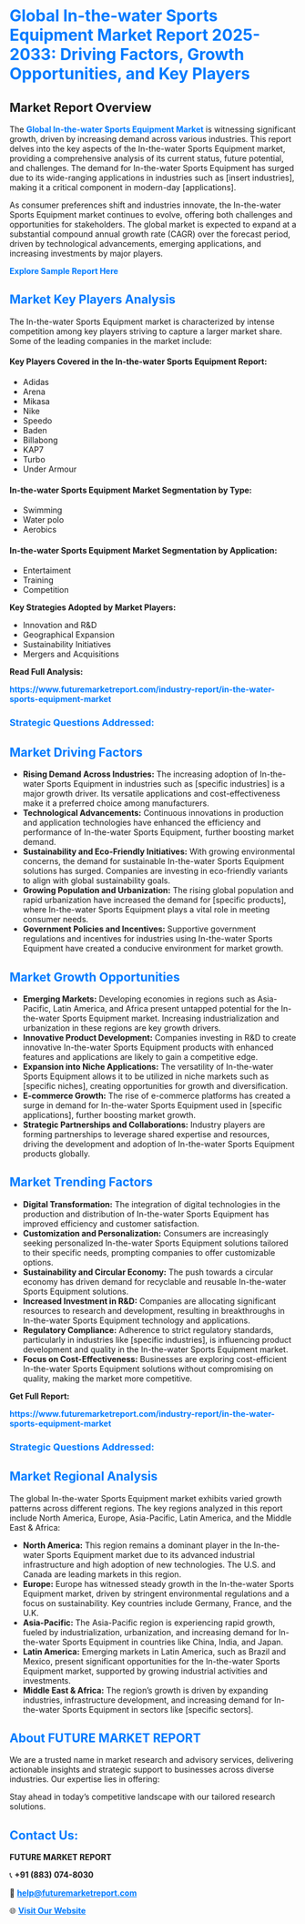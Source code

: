 <h1 style="color: #007BFF;">Global In-the-water Sports Equipment Market Report 2025-2033: Driving Factors, Growth Opportunities, and Key Players</h1>

<section id="overview">
<h2>Market Report Overview</h2>
<p>The <a href="https://www.futuremarketreport.com/industry-report/in-the-water-sports-equipment-market" style="color: #007BFF; text-decoration: none;"><strong>Global In-the-water Sports Equipment Market</strong></a> is witnessing significant growth, driven by increasing demand across various industries. This report delves into the key aspects of the In-the-water Sports Equipment market, providing a comprehensive analysis of its current status, future potential, and challenges. The demand for In-the-water Sports Equipment has surged due to its wide-ranging applications in industries such as [insert industries], making it a critical component in modern-day [applications].</p>
<p>As consumer preferences shift and industries innovate, the In-the-water Sports Equipment market continues to evolve, offering both challenges and opportunities for stakeholders. The global market is expected to expand at a substantial compound annual growth rate (CAGR) over the forecast period, driven by technological advancements, emerging applications, and increasing investments by major players.</p>
</section>

<section id="overview">
<p><a href="https://www.futuremarketreport.com/request-sample/reportId=63426" style="color: #007BFF; text-decoration: none;"><strong>Explore Sample Report Here</strong></a></p>
</section>

<section id="key-players">
<h2 style="color: #007BFF;">Market Key Players Analysis</h2>
<p>The In-the-water Sports Equipment market is characterized by intense competition among key players striving to capture a larger market share. Some of the leading companies in the market include:</p>
<h4>Key Players Covered in the In-the-water Sports Equipment Report:</h4>
<ul><li>Adidas</li><li>Arena</li><li>Mikasa</li><li>Nike</li><li>Speedo</li><li>Baden</li><li>Billabong</li><li>KAP7</li><li>Turbo</li><li>Under Armour</li></ul>
<h4>In-the-water Sports Equipment Market Segmentation by Type:</h4>
<ul><li>Swimming</li><li>Water polo</li><li>Aerobics</li></ul>

<h4>In-the-water Sports Equipment Market Segmentation by Application:</h4>
<ul><li>Entertaiment</li><li>Training</li><li>Competition</li></ul>
<p><strong>Key Strategies Adopted by Market Players:</strong></p>
<ul>
<li>Innovation and R&D</li>
<li>Geographical Expansion</li>
<li>Sustainability Initiatives</li>
<li>Mergers and Acquisitions</li>
</ul>
</section>

<section>
<p><strong>Read Full Analysis: </strong></p><a href="https://www.futuremarketreport.com/industry-report/in-the-water-sports-equipment-market" style="color: #007BFF; text-decoration: none;"><strong>https://www.futuremarketreport.com/industry-report/in-the-water-sports-equipment-market</strong></a>
<h3 style="color: #007BFF;">Strategic Questions Addressed:</h3>
</section>

<section id="driving-factors">
<h2 style="color: #007BFF;">Market Driving Factors</h2>
<ul>
<li><strong>Rising Demand Across Industries:</strong> The increasing adoption of In-the-water Sports Equipment in industries such as [specific industries] is a major growth driver. Its versatile applications and cost-effectiveness make it a preferred choice among manufacturers.</li>
<li><strong>Technological Advancements:</strong> Continuous innovations in production and application technologies have enhanced the efficiency and performance of In-the-water Sports Equipment, further boosting market demand.</li>
<li><strong>Sustainability and Eco-Friendly Initiatives:</strong> With growing environmental concerns, the demand for sustainable In-the-water Sports Equipment solutions has surged. Companies are investing in eco-friendly variants to align with global sustainability goals.</li>
<li><strong>Growing Population and Urbanization:</strong> The rising global population and rapid urbanization have increased the demand for [specific products], where In-the-water Sports Equipment plays a vital role in meeting consumer needs.</li>
<li><strong>Government Policies and Incentives:</strong> Supportive government regulations and incentives for industries using In-the-water Sports Equipment have created a conducive environment for market growth.</li>
</ul>
</section>

<section id="growth-opportunities">
<h2 style="color: #007BFF;">Market Growth Opportunities</h2>
<ul>
<li><strong>Emerging Markets:</strong> Developing economies in regions such as Asia-Pacific, Latin America, and Africa present untapped potential for the In-the-water Sports Equipment market. Increasing industrialization and urbanization in these regions are key growth drivers.</li>
<li><strong>Innovative Product Development:</strong> Companies investing in R&D to create innovative In-the-water Sports Equipment products with enhanced features and applications are likely to gain a competitive edge.</li>
<li><strong>Expansion into Niche Applications:</strong> The versatility of In-the-water Sports Equipment allows it to be utilized in niche markets such as [specific niches], creating opportunities for growth and diversification.</li>
<li><strong>E-commerce Growth:</strong> The rise of e-commerce platforms has created a surge in demand for In-the-water Sports Equipment used in [specific applications], further boosting market growth.</li>
<li><strong>Strategic Partnerships and Collaborations:</strong> Industry players are forming partnerships to leverage shared expertise and resources, driving the development and adoption of In-the-water Sports Equipment products globally.</li>
</ul>
</section>

<section id="trending-factors">
<h2 style="color: #007BFF;">Market Trending Factors</h2>
<ul>
<li><strong>Digital Transformation:</strong> The integration of digital technologies in the production and distribution of In-the-water Sports Equipment has improved efficiency and customer satisfaction.</li>
<li><strong>Customization and Personalization:</strong> Consumers are increasingly seeking personalized In-the-water Sports Equipment solutions tailored to their specific needs, prompting companies to offer customizable options.</li>
<li><strong>Sustainability and Circular Economy:</strong> The push towards a circular economy has driven demand for recyclable and reusable In-the-water Sports Equipment solutions.</li>
<li><strong>Increased Investment in R&D:</strong> Companies are allocating significant resources to research and development, resulting in breakthroughs in In-the-water Sports Equipment technology and applications.</li>
<li><strong>Regulatory Compliance:</strong> Adherence to strict regulatory standards, particularly in industries like [specific industries], is influencing product development and quality in the In-the-water Sports Equipment market.</li>
<li><strong>Focus on Cost-Effectiveness:</strong> Businesses are exploring cost-efficient In-the-water Sports Equipment solutions without compromising on quality, making the market more competitive.</li>
</ul>
</section>

<section>
<p><strong>Get Full Report: </strong></p><a href="https://www.futuremarketreport.com/industry-report/in-the-water-sports-equipment-market" style="color: #007BFF; text-decoration: none;"><strong>https://www.futuremarketreport.com/industry-report/in-the-water-sports-equipment-market</strong></a>
<h3 style="color: #007BFF;">Strategic Questions Addressed:</h3>
</section>


<section id="regional-analysis">
<h2 style="color: #007BFF;">Market Regional Analysis</h2>
<p>The global In-the-water Sports Equipment market exhibits varied growth patterns across different regions. The key regions analyzed in this report include North America, Europe, Asia-Pacific, Latin America, and the Middle East & Africa:</p>
<ul>
<li><strong>North America:</strong> This region remains a dominant player in the In-the-water Sports Equipment market due to its advanced industrial infrastructure and high adoption of new technologies. The U.S. and Canada are leading markets in this region.</li>
<li><strong>Europe:</strong> Europe has witnessed steady growth in the In-the-water Sports Equipment market, driven by stringent environmental regulations and a focus on sustainability. Key countries include Germany, France, and the U.K.</li>
<li><strong>Asia-Pacific:</strong> The Asia-Pacific region is experiencing rapid growth, fueled by industrialization, urbanization, and increasing demand for In-the-water Sports Equipment in countries like China, India, and Japan.</li>
<li><strong>Latin America:</strong> Emerging markets in Latin America, such as Brazil and Mexico, present significant opportunities for the In-the-water Sports Equipment market, supported by growing industrial activities and investments.</li>
<li><strong>Middle East & Africa:</strong> The region’s growth is driven by expanding industries, infrastructure development, and increasing demand for In-the-water Sports Equipment in sectors like [specific sectors].</li>
</ul>
</section>

<footer>
<h2 style="color: #007BFF;">About FUTURE MARKET REPORT</h2>
<p>We are a trusted name in market research and advisory services, delivering actionable insights and strategic support to businesses across diverse industries. Our expertise lies in offering:</p>

<p>Stay ahead in today’s competitive landscape with our tailored research solutions.</p>

<h2 style="color: #007BFF;">Contact Us:</h2>
<p><strong>FUTURE MARKET REPORT</strong></p>
<p>📞 <strong>+91 (883) 074-8030</strong></p>
<p>📧 <strong><a href="mailto:help@futuremarketreport.com" style="color: #007BFF;">help@futuremarketreport.com</a></strong></p>
<p>🌐 <strong><a href="https://www.futuremarketreport.com/" style="color: #007BFF;">Visit Our Website</a></strong></p>
</footer>